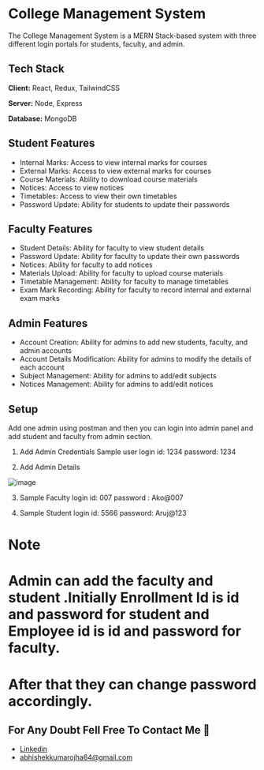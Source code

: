 
# College Management System

The College Management System is a MERN Stack-based system with three different login portals for students, faculty, and admin.

## Tech Stack

**Client:** React, Redux, TailwindCSS

**Server:** Node, Express

**Database:** MongoDB

## Student Features

- Internal Marks: Access to view internal marks for courses
- External Marks: Access to view external marks for courses
- Course Materials: Ability to download course materials
- Notices: Access to view notices
- Timetables: Access to view their own timetables
- Password Update: Ability for students to update their passwords

## Faculty Features

- Student Details: Ability for faculty to view student details
- Password Update: Ability for faculty to update their own passwords
- Notices: Ability for faculty to add notices
- Materials Upload: Ability for faculty to upload course materials
- Timetable Management: Ability for faculty to manage timetables
- Exam Mark Recording: Ability for faculty to record internal and external exam marks

## Admin Features

- Account Creation: Ability for admins to add new students, faculty, and admin accounts
- Account Details Modification: Ability for admins to modify the details of each account
- Subject Management: Ability for admins to add/edit subjects
- Notices Management: Ability for admins to add/edit notices

## Setup

Add one admin using postman and then you can login into admin panel and add student and faculty from admin section.

1) Add Admin Credentials
Sample user
login id: 1234
password: 1234
 
2) Add Admin Details

![image](https://github.com/krish-7104/College-Management-System/assets/95702005/1d7d25af-19ea-447d-b4b8-b7f8f341db98)

3) Sample Faculty
   login id: 007
   password : Ako@007
   
4) Sample Student
   login id: 5566
   password: Aruj@123

# Note
#   Admin can add the faculty and student .Initially Enrollment Id is id and password for student and Employee id is id and password for faculty.
#   After that they can change password accordingly.

## For Any Doubt Fell Free To Contact Me 🚀

- [Linkedin](https://www.linkedin.com/in/abhishek-ojha-625500203/)
- [abhishekkumarojha64@gmail.com](mailto:abhishekkumarojha64@gmail.com)
